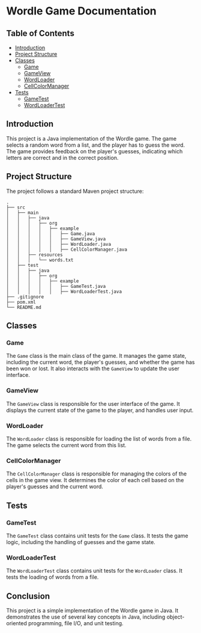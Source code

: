 # Wordle Game Documentation

## Table of Contents

- [Introduction](#introduction)
- [Project Structure](#project-structure)
- [Classes](#classes)
    - [Game](#game)
    - [GameView](#gameview)
    - [WordLoader](#wordloader)
    - [CellColorManager](#cellcolormanager)
- [Tests](#tests)
    - [GameTest](#gametest)
    - [WordLoaderTest](#wordloadertest)

## Introduction

This project is a Java implementation of the Wordle game. The game selects a random word from a list, and the player has to guess the word. The game provides feedback on the player's guesses, indicating which letters are correct and in the correct position.

## Project Structure

The project follows a standard Maven project structure:

```
.
├── src
│   ├── main
│   │   ├── java
│   │   │   ├── org
│   │   │   │   ├── example
│   │   │   │   │   ├── Game.java
│   │   │   │   │   ├── GameView.java
│   │   │   │   │   ├── WordLoader.java
│   │   │   │   │   ├── CellColorManager.java
│   │   ├── resources
│   │   │   └── words.txt
│   ├── test
│   │   ├── java
│   │   │   ├── org
│   │   │   │   ├── example
│   │   │   │   │   ├── GameTest.java
│   │   │   │   │   ├── WordLoaderTest.java
├── .gitignore
├── pom.xml
└── README.md
```

## Classes

### Game

The `Game` class is the main class of the game. It manages the game state, including the current word, the player's guesses, and whether the game has been won or lost. It also interacts with the `GameView` to update the user interface.

### GameView

The `GameView` class is responsible for the user interface of the game. It displays the current state of the game to the player, and handles user input.

### WordLoader

The `WordLoader` class is responsible for loading the list of words from a file. The game selects the current word from this list.

### CellColorManager

The `CellColorManager` class is responsible for managing the colors of the cells in the game view. It determines the color of each cell based on the player's guesses and the current word.

## Tests

### GameTest

The `GameTest` class contains unit tests for the `Game` class. It tests the game logic, including the handling of guesses and the game state.

### WordLoaderTest

The `WordLoaderTest` class contains unit tests for the `WordLoader` class. It tests the loading of words from a file.

## Conclusion

This project is a simple implementation of the Wordle game in Java. It demonstrates the use of several key concepts in Java, including object-oriented programming, file I/O, and unit testing.